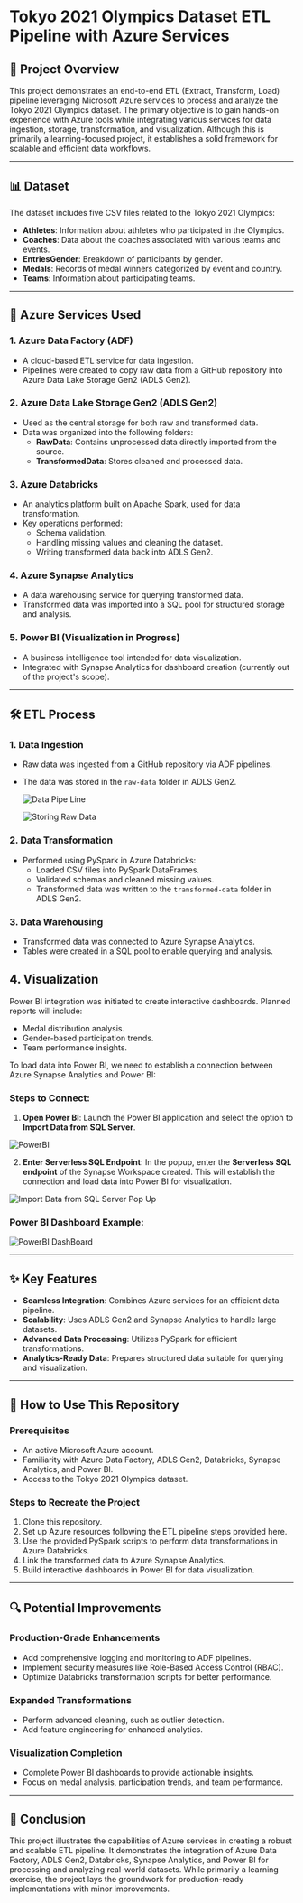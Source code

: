 # Tokyo 2021 Olympics Dataset ETL Pipeline with Azure Services

## 📖 Project Overview
This project demonstrates an end-to-end ETL (Extract, Transform, Load) pipeline leveraging Microsoft Azure services to process and analyze the Tokyo 2021 Olympics dataset. The primary objective is to gain hands-on experience with Azure tools while integrating various services for data ingestion, storage, transformation, and visualization. Although this is primarily a learning-focused project, it establishes a solid framework for scalable and efficient data workflows.

---

## 📊 Dataset
The dataset includes five CSV files related to the Tokyo 2021 Olympics:

- **Athletes**: Information about athletes who participated in the Olympics.
- **Coaches**: Data about the coaches associated with various teams and events.
- **EntriesGender**: Breakdown of participants by gender.
- **Medals**: Records of medal winners categorized by event and country.
- **Teams**: Information about participating teams.

---

## 🔧 Azure Services Used

### 1. Azure Data Factory (ADF)
- A cloud-based ETL service for data ingestion.
- Pipelines were created to copy raw data from a GitHub repository into Azure Data Lake Storage Gen2 (ADLS Gen2).

### 2. Azure Data Lake Storage Gen2 (ADLS Gen2)
- Used as the central storage for both raw and transformed data.
- Data was organized into the following folders:
  - **RawData**: Contains unprocessed data directly imported from the source.
  - **TransformedData**: Stores cleaned and processed data.

### 3. Azure Databricks
- An analytics platform built on Apache Spark, used for data transformation.
- Key operations performed:
  - Schema validation.
  - Handling missing values and cleaning the dataset.
  - Writing transformed data back into ADLS Gen2.

### 4. Azure Synapse Analytics
- A data warehousing service for querying transformed data.
- Transformed data was imported into a SQL pool for structured storage and analysis.

### 5. Power BI (Visualization in Progress)
- A business intelligence tool intended for data visualization.
- Integrated with Synapse Analytics for dashboard creation (currently out of the project's scope).

---

## 🛠️ ETL Process

### 1. Data Ingestion
- Raw data was ingested from a GitHub repository via ADF pipelines.
- The data was stored in the `raw-data` folder in ADLS Gen2.

  ![Data Pipe Line ](images/Azure_Data_Factory_Data_Ingestion.jpg)

  ![Storing Raw Data](images/ADLS_RawData.png)

### 2. Data Transformation
- Performed using PySpark in Azure Databricks:
  - Loaded CSV files into PySpark DataFrames.
  - Validated schemas and cleaned missing values.
  - Transformed data was written to the `transformed-data` folder in ADLS Gen2.

### 3. Data Warehousing
- Transformed data was connected to Azure Synapse Analytics.
- Tables were created in a SQL pool to enable querying and analysis.

## 4. Visualization

Power BI integration was initiated to create interactive dashboards. Planned reports will include:

- Medal distribution analysis.
- Gender-based participation trends.
- Team performance insights.

To load data into Power BI, we need to establish a connection between Azure Synapse Analytics and Power BI:

### Steps to Connect:
1. **Open Power BI**: Launch the Power BI application and select the option to **Import Data from SQL Server**.

![PowerBI ](images/PowerBI_Azure_Synapse_Connection_Step1.JPG)

2. **Enter Serverless SQL Endpoint**: In the popup, enter the **Serverless SQL endpoint** of the Synapse Workspace created. This will establish the connection and load data into Power BI for visualization.
 
![Import Data from SQL Server Pop Up](images/PowerBI_Azure_Synapse_Connection_Step2.JPG)

### Power BI Dashboard Example:

![PowerBI DashBoard](images/PowerBI_Dashboard.JPG)

---

## ✨ Key Features
- **Seamless Integration**: Combines Azure services for an efficient data pipeline.
- **Scalability**: Uses ADLS Gen2 and Synapse Analytics to handle large datasets.
- **Advanced Data Processing**: Utilizes PySpark for efficient transformations.
- **Analytics-Ready Data**: Prepares structured data suitable for querying and visualization.

---

## 🚀 How to Use This Repository

### Prerequisites
- An active Microsoft Azure account.
- Familiarity with Azure Data Factory, ADLS Gen2, Databricks, Synapse Analytics, and Power BI.
- Access to the Tokyo 2021 Olympics dataset.

### Steps to Recreate the Project
1. Clone this repository.
2. Set up Azure resources following the ETL pipeline steps provided here.
3. Use the provided PySpark scripts to perform data transformations in Azure Databricks.
4. Link the transformed data to Azure Synapse Analytics.
5. Build interactive dashboards in Power BI for data visualization.

---

## 🔍 Potential Improvements

### Production-Grade Enhancements
- Add comprehensive logging and monitoring to ADF pipelines.
- Implement security measures like Role-Based Access Control (RBAC).
- Optimize Databricks transformation scripts for better performance.

### Expanded Transformations
- Perform advanced cleaning, such as outlier detection.
- Add feature engineering for enhanced analytics.

### Visualization Completion
- Complete Power BI dashboards to provide actionable insights.
- Focus on medal analysis, participation trends, and team performance.

---

## 📌 Conclusion
This project illustrates the capabilities of Azure services in creating a robust and scalable ETL pipeline. It demonstrates the integration of Azure Data Factory, ADLS Gen2, Databricks, Synapse Analytics, and Power BI for processing and analyzing real-world datasets. While primarily a learning exercise, the project lays the groundwork for production-ready implementations with minor improvements.
